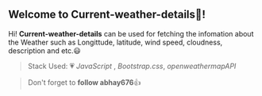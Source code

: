 ## Welcome to Current-weather-details:page_facing_up:!

Hi! **Current-weather-details** can be used for fetching the infomation about the Weather such as Longittude, latitude, wind speed, cloudness, description and etc.:smiley:

> Stack Used: :heartpulse:
 *JavaScript* , *Bootstrap.css*, *openweathermapAPI*

> Don't forget to **follow abhay676**:+1:
